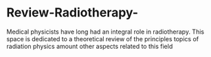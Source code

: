 # Review-Radiotherapy-
Medical physicists have long had an integral role in radiotherapy. This space is dedicated to a theoretical review 
of the principles topics of radiation physics amount other aspects related to this field 
